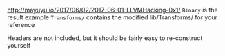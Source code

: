 <http://mayuyu.io/2017/06/02/2017-06-01-LLVMHacking-0x1/>
`Binary` is the result example
`Transforms/` contains the modified lib/Transforms/ for your reference

Headers are not included, but it should be fairly easy to re-construct yourself

